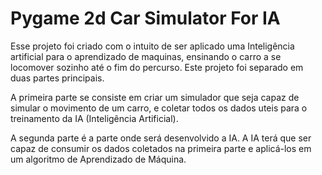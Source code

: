 # Pygame 2d Car Simulator For IA

Esse projeto foi criado com o intuito de ser aplicado uma Inteligência artificial para o aprendizado de maquinas, ensinando o carro a se locomover sozinho até o fim do percurso. Este projeto foi separado em duas partes principais.

A primeira parte se consiste em criar um simulador que seja capaz de simular o movimento de um carro, e coletar todos os dados uteis para o treinamento da IA (Inteligência Artificial).

A segunda parte é a parte onde será desenvolvido a IA. A IA terá que ser capaz de consumir os dados coletados na primeira parte e aplicá-los em um algoritmo de Aprendizado de Máquina.
